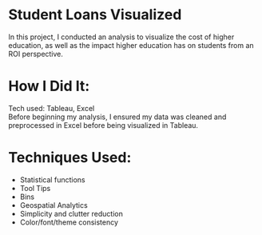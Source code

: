 # Student Loans Visualized
In this project, I conducted an analysis to visualize the cost of higher education, as well as the impact higher education has on students from an ROI perspective.
# How I Did It:
Tech used: Tableau, Excel  
Before beginning my analysis, I ensured my data was cleaned and preprocessed in Excel before being visualized in Tableau.
# Techniques Used:
* Statistical functions
* Tool Tips
* Bins
* Geospatial Analytics
* Simplicity and clutter reduction
* Color/font/theme consistency
